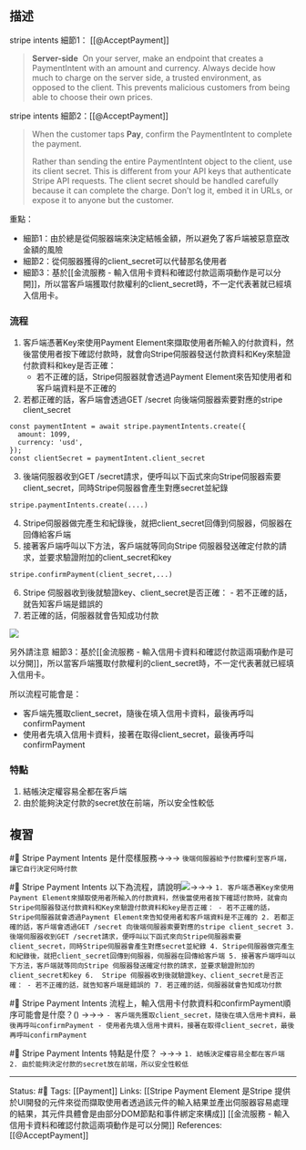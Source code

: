 ## 描述
stripe intents 細節1： [[@AcceptPayment]]
> **Server-side** 
> On your server, make an endpoint that creates a PaymentIntent with an amount and currency. Always decide how much to charge on the server side, a trusted environment, as opposed to the client. This prevents malicious customers from being able to choose their own prices.

stripe intents 細節2：[[@AcceptPayment]]
> When the customer taps **Pay**, confirm the PaymentIntent to complete the payment.
> 
> Rather than sending the entire PaymentIntent object to the client, use its client secret. This is different from your API keys that authenticate Stripe API requests. The client secret should be handled carefully because it can complete the charge. Don’t log it, embed it in URLs, or expose it to anyone but the customer.

重點：
- 細節1：由於總是從伺服器端來決定結帳金額，所以避免了客戶端被惡意竄改金額的風險
- 細節2：從伺服器獲得的client_secret可以代替那名使用者
- 細節3：基於[[金流服務 - 輸入信用卡資料和確認付款這兩項動作是可以分開]]，所以當客戶端獲取付款權利的client_secret時，不一定代表著就已經填入信用卡。

### 流程
1. 客戶端憑著Key來使用Payment Element來擷取使用者所輸入的付款資料，然後當使用者按下確認付款時，就會向Stripe伺服器發送付款資料和Key來驗證付款資料和key是否正確：
	- 若不正確的話，Stripe伺服器就會透過Payment Element來告知使用者和客戶端資料是不正確的
2. 若都正確的話，客戶端會透過GET /secret 向後端伺服器索要對應的stripe client_secret
```
const paymentIntent = await stripe.paymentIntents.create({
  amount: 1099,
  currency: 'usd',
});
const clientSecret = paymentIntent.client_secret
```
3. 後端伺服器收到GET /secret請求，便呼叫以下函式來向Stripe伺服器索要client_secret，同時Stripe伺服器會產生對應secret並紀錄
```
stripe.paymentIntents.create(....)
```
4. Stripe伺服器做完產生和紀錄後，就把client_secret回傳到伺服器，伺服器在回傳給客戶端
5. 接著客戶端呼叫以下方法，客戶端就等同向Stripe 伺服器發送確定付款的請求，並要求驗證附加的client_secret和key
```
stripe.confirmPayment(client_secret,...)
```
6.  Stripe 伺服器收到後就驗證key、client_secret是否正確：
		- 若不正確的話，就告知客戶端是錯誤的
7. 若正確的話，伺服器就會告知成功付款

![](https://res.cloudinary.com/dqfxgtyoi/image/upload/v1656884961/blog/paymentFlow/stripe/payment_intents_flow_e4anpn.png)


另外請注意
細節3：基於[[金流服務 - 輸入信用卡資料和確認付款這兩項動作是可以分開]]，所以當客戶端獲取付款權利的client_secret時，不一定代表著就已經填入信用卡。

所以流程可能會是：
- 客戶端先獲取client_secret，隨後在填入信用卡資料，最後再呼叫confirmPayment
- 使用者先填入信用卡資料，接著在取得client_secret，最後再呼叫confirmPayment


### 特點
1. 結帳決定權容易全都在客戶端
2. 由於能夠決定付款的secret放在前端，所以安全性較低

## 複習
#🧠 Stripe Payment Intents 是什麼樣服務->->-> `後端伺服器給予付款權利至客戶端，讓它自行決定何時付款 `

#🧠  Stripe Payment Intents 以下為流程，請說明![](https://res.cloudinary.com/dqfxgtyoi/image/upload/v1656884961/blog/paymentFlow/stripe/payment_intents_flow_e4anpn.png)->->-> `1. 客戶端憑著Key來使用Payment Element來擷取使用者所輸入的付款資料，然後當使用者按下確認付款時，就會向Stripe伺服器發送付款資料和Key來驗證付款資料和key是否正確： - 若不正確的話，Stripe伺服器就會透過Payment Element來告知使用者和客戶端資料是不正確的 2. 若都正確的話，客戶端會透過GET /secret 向後端伺服器索要對應的stripe client_secret 3. 後端伺服器收到GET /secret請求，便呼叫以下函式來向Stripe伺服器索要client_secret，同時Stripe伺服器會產生對應secret並紀錄 4. Stripe伺服器做完產生和紀錄後，就把client_secret回傳到伺服器，伺服器在回傳給客戶端 5. 接著客戶端呼叫以下方法，客戶端就等同向Stripe 伺服器發送確定付款的請求，並要求驗證附加的client_secret和key 6.  Stripe 伺服器收到後就驗證key、client_secret是否正確： - 若不正確的話，就告知客戶端是錯誤的 7. 若正確的話，伺服器就會告知成功付款`

#🧠  Stripe Payment Intents 流程上，輸入信用卡付款資料和confirmPayment順序可能會是什麼？() ->->-> `- 客戶端先獲取client_secret，隨後在填入信用卡資料，最後再呼叫confirmPayment - 使用者先填入信用卡資料，接著在取得client_secret，最後再呼叫confirmPayment`

#🧠 Stripe Payment Intents  特點是什麼？ ->->-> `1. 結帳決定權容易全都在客戶端 2. 由於能夠決定付款的secret放在前端，所以安全性較低`

---
Status: #🌱 
Tags:
[[Payment]]
Links:
[[Stripe Payment Element 是Stripe 提供於UI開發的元件來從而擷取使用者透過該元件的輸入結果並產出伺服器容易處理的結果，其元件具體會是由部分DOM節點和事件綁定來構成]]
[[金流服務 - 輸入信用卡資料和確認付款這兩項動作是可以分開]]
References:
[[@AcceptPayment]]